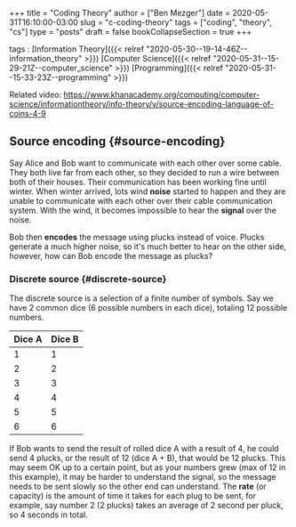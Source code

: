+++
title = "Coding Theory"
author = ["Ben Mezger"]
date = 2020-05-31T16:10:00-03:00
slug = "c-coding-theory"
tags = ["coding", "theory", "cs"]
type = "posts"
draft = false
bookCollapseSection = true
+++

tags
: [Information Theory]({{< relref "2020-05-30--19-14-46Z--information_theory" >}}) [Computer Science]({{< relref "2020-05-31--15-29-21Z--computer_science" >}}) [Programming]({{< relref "2020-05-31--15-33-23Z--programming" >}})

Related video: <https://www.khanacademy.org/computing/computer-science/informationtheory/info-theory/v/source-encoding-language-of-coins-4-9>


## Source encoding {#source-encoding}

Say Alice and Bob want to communicate with each other over some cable. They both
live far from each other, so they decided to run a wire between both of their
houses. Their communication has been working fine until winter. When winter
arrived, lots wind **noise** started to happen and they are unable to communicate
with each other over their cable communication system. With the wind, it becomes
impossible to hear the **signal** over the noise.

Bob then **encodes** the message using plucks instead of voice. Plucks generate a
much higher noise, so it's much better to hear on the other side, however, how
can Bob encode the message as plucks?


### Discrete source {#discrete-source}

The discrete source is a selection of a finite number of symbols. Say we have 2
common dice (6 possible numbers in each dice), totaling 12 possible numbers.

| Dice A | Dice B |
|--------|--------|
| 1      | 1      |
| 2      | 2      |
| 3      | 3      |
| 4      | 4      |
| 5      | 5      |
| 6      | 6      |

If Bob wants to send the result of rolled dice A with a result of 4, he could
send 4 plucks, or the result of 12 (dice A + B), that would be 12 plucks. This
may seem OK up to a certain point, but as your numbers grew (max of 12 in this
example), it may be harder to understand the signal, so the message needs to be
sent slowly so the other end can understand. The **rate** (or capacity) is the
amount of time it takes for each plug to be sent, for example, say number 2 (2
plucks) takes an average of 2 second per pluck, so 4 seconds in total.
